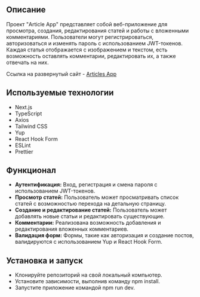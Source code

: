 ## Описание

Проект "Article App" представляет собой веб-приложение для просмотра, создания, редактирования статей и работы с
вложенными комментариями. Пользователи могут регистрироваться, авторизоваться и изменять пароль с использованием
JWT-токенов. Каждая статья отображается с изображением и текстом, есть возможность оставлять комментарии, редактировать
их, а также отвечать на них.

Ссылка на развернутый сайт - [Articles App](https://auth-posts-nextjs.vercel.app/ 'https://auth-posts-nextjs.vercel.app')

## Используемые технологии

- Next.js
- TypeScript
- Axios
- Tailwind CSS
- Yup
- React Hook Form
- ESLint
- Prettier

## Функционал

- **Аутентификация:** Вход, регистрация и смена пароля с использованием JWT-токенов.
- **Просмотр статей:** Пользователь может просматривать список статей с возможностью перехода на детальную страницу.
- **Создание и редактирование статей:** Пользователь может добавлять новые статьи и редактировать существующие.
- **Комментарии:** Реализована возможность добавления и редактирования вложенных комментариев.
- **Валидация форм:** Формы, такие как авторизация и создание постов, валидируются с использованием Yup и React Hook
  Form.

## Установка и запуск

- Клонируйте репозиторий на свой локальный компьютер.
- Установите зависимости, выполнив команду npm install.
- Запустите приложение командой npm run dev.

